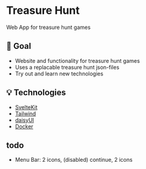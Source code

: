 # Treasure Hunt

Web App for treasure hunt games

## 🎯 Goal

- Website and functionality for treasure hunt games
- Uses a replacable treasure hunt json-files
- Try out and learn new technologies

## 💡 Technologies

- [SvelteKit](https://kit.svelte.dev/)
- [Tailwind](https://tailwindcss.com/)
- [daisyUI](https://daisyui.com/)
- [Docker](https://www.docker.com/)

## todo

- Menu Bar: 2 icons, (disabled) continue, 2 icons
